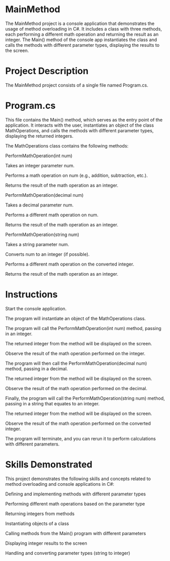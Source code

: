 # MainMethod

The MainMethod project is a console application that demonstrates the usage of method overloading in C#. It includes a class with three methods, each performing a different math operation and returning the result as an integer. The Main() method of the console app instantiates the class and calls the methods with different parameter types, displaying the results to the screen.

# Project Description
The MainMethod project consists of a single file named Program.cs.

# Program.cs
This file contains the Main() method, which serves as the entry point of the application. It interacts with the user, instantiates an object of the class MathOperations, and calls the methods with different parameter types, displaying the returned integers.

The MathOperations class contains the following methods:

PerformMathOperation(int num)

Takes an integer parameter num.

Performs a math operation on num (e.g., addition, subtraction, etc.).

Returns the result of the math operation as an integer.

PerformMathOperation(decimal num)

Takes a decimal parameter num.

Performs a different math operation on num.

Returns the result of the math operation as an integer.

PerformMathOperation(string num)

Takes a string parameter num.

Converts num to an integer (if possible).

Performs a different math operation on the converted integer.

Returns the result of the math operation as an integer.

# Instructions

Start the console application.

The program will instantiate an object of the MathOperations class.

The program will call the PerformMathOperation(int num) method, passing in an integer.

The returned integer from the method will be displayed on the screen.

Observe the result of the math operation performed on the integer.

The program will then call the PerformMathOperation(decimal num) method, passing in a decimal.

The returned integer from the method will be displayed on the screen.

Observe the result of the math operation performed on the decimal.

Finally, the program will call the PerformMathOperation(string num) method, passing in a string that equates to an integer.

The returned integer from the method will be displayed on the screen.

Observe the result of the math operation performed on the converted integer.

The program will terminate, and you can rerun it to perform calculations with different parameters.

# Skills Demonstrated
This project demonstrates the following skills and concepts related to method overloading and console applications in C#:

Defining and implementing methods with different parameter types

Performing different math operations based on the parameter type

Returning integers from methods

Instantiating objects of a class

Calling methods from the Main() program with different parameters

Displaying integer results to the screen

Handling and converting parameter types (string to integer)
